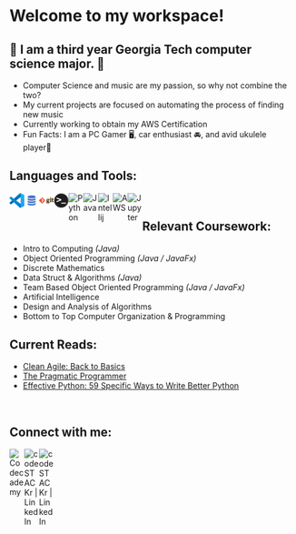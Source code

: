 # Welcome to my workspace!


## :bee: I am a third year Georgia Tech computer science major. :bee:

- Computer Science and music are my passion, so why not combine the two?
- My current projects are focused on automating the process of finding new music 
- Currently working to obtain my AWS Certification
- Fun Facts: I am a PC Gamer :desktop_computer:, car enthusiast :oncoming_automobile:, and avid ukulele player:musical_note:


## Languages and Tools:
<img align="left" alt="Visual Studio Code" width="26px" src="https://raw.githubusercontent.com/github/explore/80688e429a7d4ef2fca1e82350fe8e3517d3494d/topics/visual-studio-code/visual-studio-code.png" />
<img align="left" alt="SQL" width="26px" src="https://raw.githubusercontent.com/github/explore/80688e429a7d4ef2fca1e82350fe8e3517d3494d/topics/sql/sql.png" />
<img align="left" alt="Git" width="26px" src="https://raw.githubusercontent.com/github/explore/80688e429a7d4ef2fca1e82350fe8e3517d3494d/topics/git/git.png" />
<img align="left" alt="Terminal" width="26px" src="https://raw.githubusercontent.com/github/explore/80688e429a7d4ef2fca1e82350fe8e3517d3494d/topics/terminal/terminal.png" />
<img align="left" alt="Python" width="26px" src="https://img.icons8.com/color/48/000000/python.png"/>
<img align="left" alt="Java" width="26px" src="https://img.icons8.com/color/48/000000/java-coffee-cup-logo.png"/>
<img align="left" alt="Intellij" width="26px" src="https://img.icons8.com/color/48/000000/intellij-idea.png"/>
<img align="left" alt="AWS" width="26px" src="https://img.icons8.com/color/48/000000/amazon-web-services.png"/>
<img align="left" alt="Jupyter" width="26px" src="https://upload.wikimedia.org/wikipedia/commons/thumb/3/38/Jupyter_logo.svg/1200px-Jupyter_logo.svg.png"/>


<br />

## Relevant Coursework:
- Intro to Computing *(Java)*
- Object Oriented Programming *(Java / JavaFx)*
- Discrete Mathematics
- Data Struct & Algorithms *(Java)*
- Team Based Object Oriented Programming *(Java / JavaFx)*
- Artificial Intelligence
- Design and Analysis of Algorithms
- Bottom to Top Computer Organization & Programming


## Current Reads:
- [Clean Agile: Back to Basics](https://www.amazon.com/Clean-Agile-Basics-Robert-Martin/dp/0135781868)
- [The Pragmatic Programmer](https://www.amazon.com/Pragmatic-Programmer-Journeyman-Master/dp/020161622X)
- [Effective Python: 59 Specific Ways to Write Better Python](https://www.amazon.com/Effective-Python-Specific-Software-Development/dp/0134034287/ref=sr_1_4?dchild=1&keywords=effective+python&qid=1610851407&s=books&sr=1-4)


<br />

## Connect with me:
[<img align="left" alt="Codecademy" width="26px" src="https://avatars3.githubusercontent.com/u/1463944?s=200&v=4"/>](https://www.codecademy.com/profiles/Joshuarreid45)
[<img align="left" alt="codeSTACKr | LinkedIn" width="26px" src="https://cdn.jsdelivr.net/npm/simple-icons@v3/icons/linkedin.svg" />](https://www.linkedin.com/in/joshua-reid-9a18361b4/)
[<img align="left" alt="codeSTACKr | LinkedIn" width="26px" src="https://www.brandeis.edu/hiatt/_images/new-handshake-logo.png" />](https://gatech.joinhandshake.com/users/28169421)





                                                                                           


